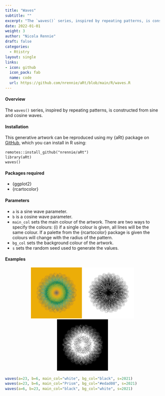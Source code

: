```yaml
---
title: "Waves"
subtitle: ""
excerpt: "The `waves()` series, inspired by repeating patterns, is constructed from sine and cosine waves."
date: 2022-01-01
weight: 3
author: "Nicola Rennie"
draft: false
categories:
  - Rtistry
layout: single
links:
- icon: github
  icon_pack: fab
  name: code
  url: https://github.com/nrennie/aRt/blob/main/R/waves.R
---
```



#### Overview

The `waves()` series, inspired by repeating patterns, is constructed from sine and cosine waves.


#### Installation

This generative artwork can be reproduced using my {aRt} package on [GitHub](https://github.com/nrennie/aRt), which you can install in R using: 

```{r}
remotes::install_github("nrennie/aRt")
library(aRt)
waves()
```

#### Packages required 

* {ggplot2}
* {rcartocolor}


#### Parameters

* `a` is a sine wave parameter.
* `b` is a cosine wave parameter.
* `main_col` sets the main colour of the artwork. There are two ways to specify the colours: (i) if a single colour is given, all lines will be the same colour. If a palette from the {rcartocolor} package is given the colours will change with the radius of the pattern.
* `bg_col` sets the background colour of the artwork.
* `s` sets the random seed used to generate the values. 


#### Examples

<p align="center">
<img src="featured.jpeg?raw=true" width="33%">
<img src="waves1.jpeg?raw=true" width="33%">
<img src="waves2.jpeg?raw=true" width="33%">
</p>

```r
waves(a=23, b=6, main_col="white", bg_col="black", s=2021)
waves(a=23, b=6, main_col="Prism", bg_col="#edad08", s=2021)
waves(a=6, b=23, main_col="black", bg_col="white", s=2021)
```






